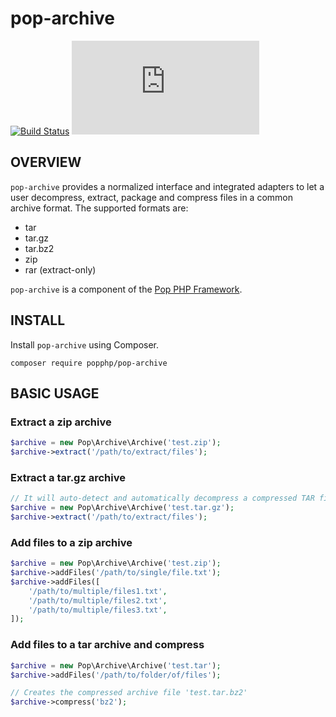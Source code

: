 pop-archive
===========

[![Build Status](https://travis-ci.org/popphp/pop-archive.svg?branch=master)](https://travis-ci.org/popphp/pop-archive)
[![Coverage Status](http://cc.popphp.org/coverage.php?comp=pop-archive)](http://cc.popphp.org/pop-archive/)

OVERVIEW
--------
`pop-archive` provides a normalized interface and integrated adapters to let a user decompress,
extract, package and compress files in a common archive format. The supported formats are:

* tar
* tar.gz
* tar.bz2
* zip
* rar (extract-only)

`pop-archive` is a component of the [Pop PHP Framework](http://www.popphp.org/).

INSTALL
-------

Install `pop-archive` using Composer.

    composer require popphp/pop-archive

BASIC USAGE
-----------

### Extract a zip archive

```php
$archive = new Pop\Archive\Archive('test.zip');
$archive->extract('/path/to/extract/files');
```

### Extract a tar.gz archive

```php
// It will auto-detect and automatically decompress a compressed TAR file
$archive = new Pop\Archive\Archive('test.tar.gz');
$archive->extract('/path/to/extract/files');
```

### Add files to a zip archive

```php
$archive = new Pop\Archive\Archive('test.zip');
$archive->addFiles('/path/to/single/file.txt');
$archive->addFiles([
    '/path/to/multiple/files1.txt',
    '/path/to/multiple/files2.txt',
    '/path/to/multiple/files3.txt',
]);
```

### Add files to a tar archive and compress

```php
$archive = new Pop\Archive\Archive('test.tar');
$archive->addFiles('/path/to/folder/of/files');

// Creates the compressed archive file 'test.tar.bz2'
$archive->compress('bz2');
```
